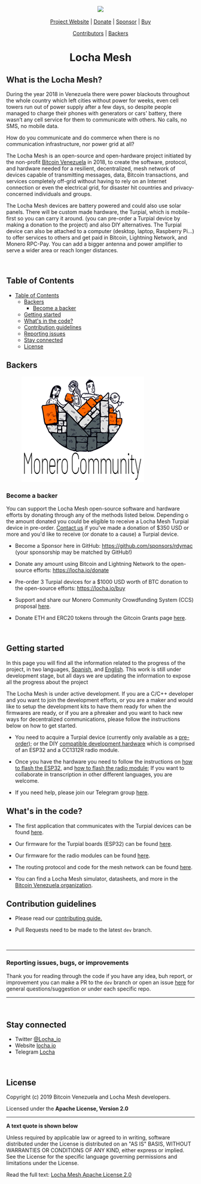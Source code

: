 <p align="center">
  <a href="https://locha.io/">
  <img height="200px" src="images/LogotipoTurpial-Color.20-09-19.svg">
  </a>
</p>

<p align="center">
  <a href="https://locha.io/">Project Website</a> |
  <a href="https://locha.io/donate">Donate</a> |
  <a href="https://github.com/sponsors/rdymac">Sponsor</a> |
  <a href="https://locha.io/buy">Buy</a>
</p>

<p align="center">
  <a href="https://github.com/btcven/locha/graphs/contributors">Contributors</a> |
  <a href="#backers">Backers</a>
</p>

<h1 align="center">Locha Mesh</h1>

## What is the Locha Mesh?

During the year 2018 in Venezuela there were power blackouts throughout the whole country which left cities without power for weeks, even cell towers run out of power supply after a few days, so despite people managed to charge their phones with generators or cars' battery, there wasn’t any cell service for them to communicate with others. No calls, no SMS, no mobile data.

How do you communicate and do commerce when there is no communication infrastructure, nor power grid at all?

The Locha Mesh is an open-source and open-hardware project initiated by the non-profit [Bitcoin Venezuela](https://www.bitcoinvenezuela.com) in 2018, to create the software, protocol, and hardware needed for a resilient, decentralized, mesh network of devices capable of transmitting messages, data, Bitcoin transactions, and services completely off-grid without having to rely on an Internet connection or even the electrical grid, for disaster hit countries and privacy-concerned individuals and groups.

The Locha Mesh devices are battery powered and could also use solar panels. There will be custom made hardware, the Turpial, which is mobile-first so you can carry it around. (you can pre-order a Turpial device by making a donation to the project) and also DIY alternatives. The Turpial device can also be attached to a computer (desktop, laptop, Raspberry Pi...) to offer services to others and get paid in Bitcoin, Lightning Network, and Monero RPC-Pay. You can add a bigger antenna and power amplifier to serve a wider area or reach longer distances.

<br/>

## Table of Contents
- [Table of Contents](#table-of-contents)
  - [Backers](#backers)
    - [Become a backer](#become-a-backer)
  - [Getting started](#getting-started)
  - [What's in the code?](#whats-in-the-code)
  - [Contribution guidelines](#contribution-guidelines)
  - [Reporting issues](#reporting-issues-bugs-or-improvements)
  - [Stay connected](#stay-connected)
  - [License](#license)

## Backers

<figure>
  <a href="https://locha.io/monero">
  <img src="images/329px_281px_MoneroCommunity.png" alt="drawing" height="281px" width="329px" />
  </a>
</figure>

### Become a backer

You can support the Locha Mesh open-source software and hardware efforts by donating through any of the methods listed below. Depending o the amount donated you could be eligible to receive a Locha Mesh Turpial device in pre-order. [Contact us](mailto:randy+donation@locha.io) if you've made a donation of $350 USD or more and you'd like to receive (or donate to a cause) a Turpial device.

* Become a Sponsor here in GitHub: https://github.com/sponsors/rdymac (your sponsorship may be matched by GitHub!)

* Donate any amount using Bitcoin and Lightning Network to the open-source efforts: https://locha.io/donate

* Pre-order 3 Turpial devices for a $1000 USD worth of BTC donation to the open-source efforts: https://locha.io/buy

* Support and share our Monero Community Crowdfunding System (CCS) proposal [here](https://locha.io/monero/).

* Donate ETH and ERC20 tokens through the Gitcoin Grants page [here](https://gitcoin.co/grants/385/locha-mesh-private-txs-censorship-resistant-dapps?tab=activity).

<br>


## Getting started

In this page you will find all the information related to the progress of the project, in two languages, [Spanish](./documentation/es/index.md), and [English](./documentation/en/index.md). This work is still under development stage, but all days we are updating the information to expose all the progress about the project

The Locha Mesh is under active development. If you are a C/C++ developer and you want to join the development efforts, or you are a maker and would like to setup the development kits to have them ready for when the firmwares are ready, or if you are a phreaker and you want to hack new ways for decentralized communications, please follow the instructions below on how to get started.

* You need to acquire a Turpial device (currently only available as a [pre-order](https://locha.io/buy)); or the DIY [compatible development hardware](./documentation/en/diy_turpial.md) which is comprised of an ESP32 and a CC1312R radio module.

* Once you have the hardware you need to follow the instructions on [how to flash the ESP32](https://github.com/btcven/turpial-firmware#getting-started), and [how to flash the radio module](https://github.com/btcven/radio-firmware#getting-started); If you want to collaborate in transcription in other different languages, you are welcome.

* If you need help, please join our Telegram group [here](https://t.me/Locha_io).

## What's in the code?

* The first application that communicates with the Turpial devices can be found
[here](https://github.com/btcven/locha-mesh-chat).

* Our firmware for the Turpial boards (ESP32) can be found
[here](https://github.com/btcven/turpial-firmware).

* Our firmware for the radio modules can be found
[here](https://github.com/btcven/radio-firmware).

* The routing protocol and code for the mesh network can be found
[here](https://github.com/btcven/radio-firmware).

* You can find a Locha Mesh simulator, datasheets, and more in the
[Bitcoin Venezuela organization](https://github.com/btcven).

## Contribution guidelines

* Please read our [contributing guide.](CONTRIBUTING.md)

* Pull Requests need to be made to the latest `dev` branch.

<br/>

----
### Reporting issues, bugs, or improvements

Thank you for reading through the code if you have any idea, buh report, or improvement you can make a PR to the `dev` branch or open an issue [here](https://github.com/btcven/locha/issues) for general questions/suggestion or under each specific repo.

----

<br>

## Stay connected

- Twitter [@Locha_io](https://twitter.com/Locha_io)
- Website [locha.io](https://locha.io)
- Telegram [Locha](https://t.me/Locha_io)

<br>

## License

Copyright (c) 2019 Bitcoin Venezuela and Locha Mesh developers.

Licensed under the **Apache License, Version 2.0**

---
**A text quote is shown below**

Unless required by applicable law or agreed to in writing, software
distributed under the License is distributed on an "AS IS" BASIS,
WITHOUT WARRANTIES OR CONDITIONS OF ANY KIND, either express or implied.
See the License for the specific language governing permissions and
limitations under the License.

Read the full text:
[Locha Mesh Apache License 2.0](https://github.com/btcven/locha/blob/master/LICENSE)


